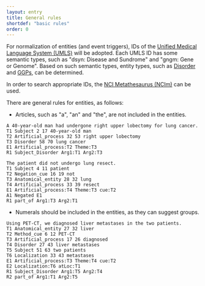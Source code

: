 ```yaml
---
layout: entry
title: General rules
shortdef: "basic rules"
order: 0
---
```

<!--
The top ranking of the priority for entities are as follows:
- [Disorder]()
- [GGPs]()
- [Cell]()
- [Pharmacological_substance]()
-->

For normalization of entities (and event triggers), IDs of the <a href="https://www.nlm.nih.gov/research/umls/index.html">Unified Medical Language System (UMLS)</a> will be adopted.
Each UMLS ID has some semantic types, such as "dsyn: Disease and Sundrome" and "gngm: Gene or Genome". Based on such semantic types, entity types, such as [Disorder]() and [GGPs](), can be determined.

In order to search appropriate IDs, the <a href="https://ncim.nci.nih.gov/ncimbrowser/">NCI Metathesaurus (NCIm)</a> can be used. 

<!--
- [Anatomical_entity]()
- [Protein_molecule]()
-->

There are general rules for entities, as follows:

 - Articles, such as "a", "an" and "the", are not included in the entities.
 
~~~ ann
A 40-year-old man had undergone right upper lobectomy for lung cancer.
T1 Subject 2 17 40-year-old man
T2 Artificial_process 32 53 right upper lobectomy
T3 Disorder 58 70 lung cancer
E1 Artificial_process:T2 Theme:T3
R1 Subject_Disorder Arg1:T1 Arg2:T3
~~~
~~~ ann
The patient did not undergo lung resect.
T1 Subject 4 11 patient
T2 Negation_cue 16 19 not
T3 Anatomical_entity 28 32 lung
T4 Artificial_process 33 39 resect
E1 Artificial_process:T4 Theme:T3 cue:T2
A1 Negated E1
R1 part_of Arg1:T3 Arg2:T1
~~~
 
 - Numerals should be included in the entities, as they can suggest groups.


~~~ ann
Using PET-CT, we diagnosed liver metastases in the two patients.
T1 Anatomical_entity 27 32 liver
T2 Method_cue 6 12 PET-CT
T3 Artificial_process 17 26 diagnosed
T4 Disorder 27 43 liver metastases
T5 Subject 51 63 two patients
T6 Localization 33 43 metastases
E1 Artificial_process:T3 Theme:T4 cue:T2
E2 Localization:T6 atLoc:T1
R1 Subject_Disorder Arg1:T5 Arg2:T4
R2 part_of Arg1:T1 Arg2:T5
~~~
 
 <!-- details -->
